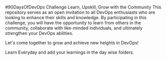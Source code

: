 #90DaysOfDevOps Challenge
Learn, Upskill, Grow with the Community
This repository serves as an open invitation to all DevOps enthusiasts who are looking to enhance their skills and knowledge. By participating in this challenge, you will have the opportunity to learn from others in the community, collaborate with like-minded individuals, and ultimately strengthen your DevOps abilities.

Let's come together to grow and achieve new heights in DevOps!


Learn Everyday and add your learnings in the day wise folders.

